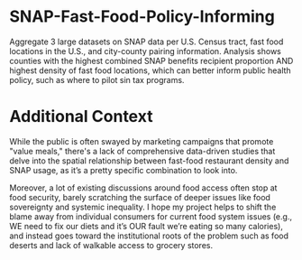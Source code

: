 # SNAP-Fast-Food-Policy-Informing
Aggregate 3 large datasets on SNAP data per U.S. Census tract, fast food locations in the U.S., and city-county pairing information. Analysis shows counties with the highest combined SNAP benefits recipient proportion AND highest density of fast food locations, which can better inform public health policy, such as where to pilot sin tax programs.


# Additional Context
While the public is often swayed by marketing campaigns that promote "value meals," there's a lack of comprehensive data-driven studies that delve into the spatial relationship between fast-food restaurant density and SNAP usage, as it’s a pretty specific combination to look into. 

Moreover, a lot of existing discussions around food access often stop at food security, barely scratching the surface of deeper issues like food sovereignty and systemic inequality. I hope my project helps to shift the blame away from individual consumers for current food system issues (e.g., WE need to fix our diets and it’s OUR fault we’re eating so many calories), and instead goes toward the institutional roots of the problem such as food deserts and lack of walkable access to grocery stores.

